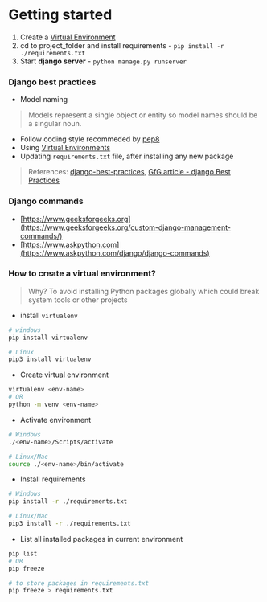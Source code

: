 # Getting started
1. Create a [Virtual Environment](#how-to-create-a-virtual-environment)
2. cd to project_folder and install requirements - `pip install -r ./requirements.txt`
3. Start **django server** -  `python manage.py runserver`

### Django best practices
- Model naming
> Models represent a single object or entity so model names should be a singular noun.
- Follow coding style recommeded by [pep8](https://peps.python.org/pep-0008/)
- Using [Virtual Environments](#how-to-create-a-virtual-environment)
- Updating `requirements.txt` file, after installing any new package 

> References: [django-best-practices](https://django-best-practices.readthedocs.io/en/latest/), [GfG article - django Best Practices](https://www.geeksforgeeks.org/best-practices-for-professional-developer-django-framework/) 

### Django commands
- [https://www.geeksforgeeks.org](https://www.geeksforgeeks.org/custom-django-management-commands/)
- [https://www.askpython.com](https://www.askpython.com/django/django-commands)
### How to create a virtual environment?
> Why? To avoid installing Python packages globally which could break system tools or other projects

- install `virtualenv`
```bash
# windows
pip install virtualenv

# Linux
pip3 install virtualenv
```

- Create virtual environment
```bash
virtualenv <env-name>
# OR
python -m venv <env-name>
```

- Activate environment
```bash
# Windows
./<env-name>/Scripts/activate

# Linux/Mac
source ./<env-name>/bin/activate
```

- Install requirements
```bash
# Windows
pip install -r ./requirements.txt

# Linux/Mac
pip3 install -r ./requirements.txt
```
- List all installed packages in current environment
```bash
pip list
# OR 
pip freeze

# to store packages in requirements.txt
pip freeze > requirements.txt
```